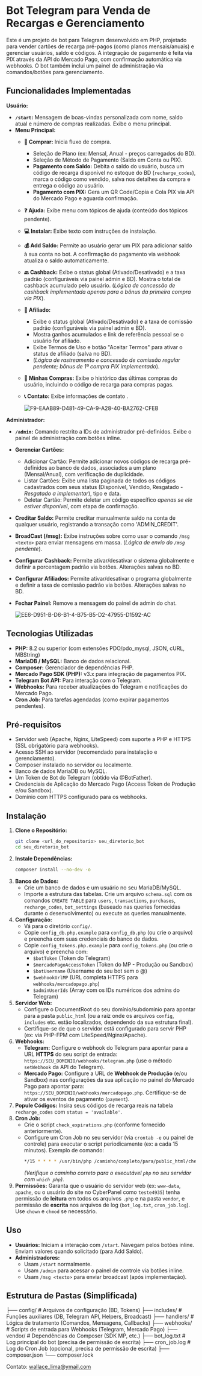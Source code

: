 # Bot Telegram para Venda de Recargas e Gerenciamento

Este é um projeto de bot para Telegram desenvolvido em PHP, projetado para vender cartões de recarga pré-pagos (como planos mensais/anuais) e gerenciar usuários, saldo e códigos. A integração de pagamento é feita via PIX através da API do Mercado Pago, com confirmação automática via webhooks. O bot também inclui um painel de administração via comandos/botões para gerenciamento.

## Funcionalidades Implementadas

**Usuário:**

* **`/start`:** Mensagem de boas-vindas personalizada com nome, saldo atual e número de compras realizadas. Exibe o menu principal.
* **Menu Principal:**
    * **🛒 Comprar:** Inicia fluxo de compra.
        * Seleção de Plano (ex: Mensal, Anual - preços carregados do BD).
        * Seleção de Método de Pagamento (Saldo em Conta ou PIX).
        * **Pagamento com Saldo:** Debita o saldo do usuário, busca um código de recarga disponível no estoque do BD (`recharge_codes`), marca o código como vendido, salva nos detalhes da compra e entrega o código ao usuário.
        * **Pagamento com PIX:** Gera um QR Code/Copia e Cola PIX via API do Mercado Pago e aguarda confirmação.
    * **❓ Ajuda:** Exibe menu com tópicos de ajuda (conteúdo dos tópicos pendente).
    * **💻 Instalar:** Exibe texto com instruções de instalação.
    * **💰 Add Saldo:** Permite ao usuário gerar um PIX para adicionar saldo à sua conta no bot. A confirmação do pagamento via webhook atualiza o saldo automaticamente.
    * **🔙 Cashback:** Exibe o status global (Ativado/Desativado) e a taxa padrão (configuráveis via painel admin e BD). Mostra o total de cashback acumulado pelo usuário. (*Lógica de concessão de cashback implementada apenas para o bônus da primeira compra via PIX*).
    * **👥 Afiliado:**
        * Exibe o status global (Ativado/Desativado) e a taxa de comissão padrão (configuráveis via painel admin e BD).
        * Mostra ganhos acumulados e link de referência pessoal se o usuário for afiliado.
        * Exibe Termos de Uso e botão "Aceitar Termos" para ativar o status de afiliado (salva no BD).
        * (*Lógica de rastreamento e concessão de comissão regular pendente; bônus de 1ª compra PIX implementado*).
    * **📜 Minhas Compras:** Exibe o histórico das últimas compras do usuário, incluindo o código de recarga para compras pagas.
    * **📞 Contato:** Exibe informações de contato .
 
      <img src="https://i.ibb.co/DPJH743T/F9-EAAB89-D481-49-CA-9-A28-40-BA2762-CFEB.png" alt="F9-EAAB89-D481-49-CA-9-A28-40-BA2762-CFEB" border="0">

**Administrador:**

* **`/admin`:** Comando restrito a IDs de administrador pré-definidos. Exibe o painel de administração com botões inline.
* **Gerenciar Cartões:**
    * Adicionar Cartão: Permite adicionar novos códigos de recarga pré-definidos ao banco de dados, associados a um plano (Mensal/Anual), com verificação de duplicidade.
    * Listar Cartões: Exibe uma lista paginada de todos os códigos cadastrados com seus status (Disponível, Vendido, Resgatado - *Resgatado a implementar*), tipo e data.
    * Deletar Cartão: Permite deletar um código específico *apenas se ele estiver disponível*, com etapa de confirmação.
* **Creditar Saldo:** Permite creditar manualmente saldo na conta de qualquer usuário, registrando a transação como 'ADMIN_CREDIT'.
* **BroadCast (/msg):** Exibe instruções sobre como usar o comando `/msg <texto>` para enviar mensagens em massa. (*Lógica de envio do `/msg` pendente*).
* **Configurar Cashback:** Permite ativar/desativar o sistema globalmente e definir a porcentagem padrão via botões. Alterações salvas no BD.
* **Configurar Afiliados:** Permite ativar/desativar o programa globalmente e definir a taxa de comissão padrão via botões. Alterações salvas no BD.
* **Fechar Painel:** Remove a mensagem do painel de admin do chat.

  <img src="https://raw.githubusercontent.com/wallacelima922/meusuperbot/refs/heads/main/painel-admin.png" alt="EE6-D951-B-D6-B1-4-B75-B5-D2-47955-D1592-AC" border="0">

## Tecnologias Utilizadas

* **PHP:** 8.2 ou superior (com extensões PDO/pdo_mysql, JSON, cURL, MBString)
* **MariaDB / MySQL:** Banco de dados relacional.
* **Composer:** Gerenciador de dependências PHP.
* **Mercado Pago SDK (PHP):** v3.x para integração de pagamentos PIX.
* **Telegram Bot API:** Para interação com o Telegram.
* **Webhooks:** Para receber atualizações do Telegram e notificações do Mercado Pago.
* **Cron Job:** Para tarefas agendadas (como expirar pagamentos pendentes).

## Pré-requisitos

* Servidor web (Apache, Nginx, LiteSpeed) com suporte a PHP e HTTPS (SSL obrigatório para webhooks).
* Acesso SSH ao servidor (recomendado para instalação e gerenciamento).
* Composer instalado no servidor ou localmente.
* Banco de dados MariaDB ou MySQL.
* Um Token de Bot do Telegram (obtido via @BotFather).
* Credenciais de Aplicação do Mercado Pago (Access Token de Produção e/ou Sandbox).
* Domínio com HTTPS configurado para os webhooks.

## Instalação

1.  **Clone o Repositório:**
    ```bash
    git clone <url_do_repositorio> seu_diretorio_bot
    cd seu_diretorio_bot
    ```
2.  **Instale Dependências:**
    ```bash
    composer install --no-dev -o
    ```
3.  **Banco de Dados:**
    * Crie um banco de dados e um usuário no seu MariaDB/MySQL.
    * Importe a estrutura das tabelas. Crie um arquivo `schema.sql` com os comandos `CREATE TABLE` para `users`, `transactions`, `purchases`, `recharge_codes`, `bot_settings` (baseado nas queries fornecidas durante o desenvolvimento) ou execute as queries manualmente.
4.  **Configuração:**
    * Vá para o diretório `config/`.
    * Copie `config_db.php.example` para `config_db.php` (ou crie o arquivo) e preencha com suas credenciais do banco de dados.
    * Copie `config_tokens.php.example` para `config_tokens.php` (ou crie o arquivo) e preencha com:
        * `$botToken` (Token do Telegram)
        * `$mercadoPagoAccessToken` (Token do MP - Produção ou Sandbox)
        * `$botUsername` (Username do seu bot sem o @)
        * `$webhookUrlMP` (URL completa HTTPS para `webhooks/mercadopago.php`)
        * `$adminUserIds` (Array com os IDs numéricos dos admins do Telegram)
5.  **Servidor Web:**
    * Configure o DocumentRoot do seu domínio/subdomínio para apontar para a pasta `public_html` (ou a raiz onde os arquivos `config`, `includes` etc. estão localizados, dependendo da sua estrutura final).
    * Certifique-se de que o servidor está configurado para servir PHP (ex: via PHP-FPM com LiteSpeed/Nginx/Apache).
6.  **Webhooks:**
    * **Telegram:** Configure o webhook do Telegram para apontar para a URL **HTTPS** do seu script de entrada: `https://SEU_DOMINIO/webhooks/telegram.php` (use o método `setWebhook` da API do Telegram).
    * **Mercado Pago:** Configure a URL de **Webhook de Produção** (e/ou Sandbox) nas configurações da sua aplicação no painel do Mercado Pago para apontar para: `https://SEU_DOMINIO/webhooks/mercadopago.php`. Certifique-se de ativar os eventos de pagamento (`payment`).
7.  **Popule Códigos:** Insira seus códigos de recarga reais na tabela `recharge_codes` com `status = 'available'`.
8.  **Cron Job:**
    * Crie o script `check_expirations.php` (conforme fornecido anteriormente).
    * Configure um Cron Job no seu servidor (via `crontab -e` ou painel de controle) para executar o script periodicamente (ex: a cada 15 minutos). Exemplo de comando:
        ```bash
        */15 * * * * /usr/bin/php /caminho/completo/para/public_html/check_expirations.php >> /caminho/completo/para/public_html/cron_job.log 2>&1
        ```
        *(Verifique o caminho correto para o executável `php` no seu servidor com `which php`)*.
9.  **Permissões:** Garanta que o usuário do servidor web (ex: `www-data`, `apache`, ou o usuário do site no CyberPanel como `teste4935`) tenha permissão de **leitura** em todos os arquivos `.php` e na pasta `vendor`, e permissão de **escrita** nos arquivos de log (`bot_log.txt`, `cron_job.log`). Use `chown` e `chmod` se necessário.

## Uso

* **Usuários:** Iniciam a interação com `/start`. Navegam pelos botões inline. Enviam valores quando solicitado (para Add Saldo).
* **Administradores:**
    * Usam `/start` normalmente.
    * Usam `/admin` para acessar o painel de controle via botões inline.
    * Usam `/msg <texto>` para enviar broadcast (após implementação).

## Estrutura de Pastas (Simplificada)
├── config/             # Arquivos de configuração (BD, Tokens)
├── includes/           # Funções auxiliares (DB, Telegram API, Helpers, Broadcast)
├── handlers/           # Lógica de tratamento (Comandos, Mensagens, Callbacks)
├── webhooks/           # Scripts de entrada para Webhooks (Telegram, Mercado Pago)
├── vendor/             # Dependências do Composer (SDK MP, etc.)
├── bot_log.txt         # Log principal do bot (precisa de permissão de escrita)
├── cron_job.log        # Log do Cron Job (opcional, precisa de permissão de escrita)
├── composer.json
└── composer.lock

Contato: wallace_lima@ymail.com
